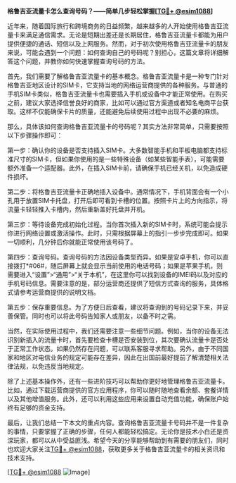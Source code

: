 **格鲁吉亚流量卡怎么查询号码？——简单几步轻松掌握[[TG💪+ @esim1088](https://t.me/s/esim1088)]**

近年来，随着国际旅行和跨境商务的日益频繁，越来越多的人开始使用格鲁吉亚流量卡来满足通信需求。无论是短期出差还是长期居住，格鲁吉亚流量卡都能为用户提供便捷的通话、短信以及上网服务。然而，对于初次使用格鲁吉亚流量卡的朋友来说，可能会遇到一个问题：如何查询自己的号码呢？别担心，这篇文章将详细解答这个问题，并教你如何快速掌握查询号码的方法。

首先，我们需要了解格鲁吉亚流量卡的基本概念。格鲁吉亚流量卡是一种专门针对格鲁吉亚地区设计的SIM卡，它支持当地的网络运营商提供的各种服务。与普通的手机SIM卡类似，格鲁吉亚流量卡也需要插入手机或设备中才能正常使用。在购买之前，建议大家选择信誉良好的商家，比如可以通过官方渠道或者知名电商平台获取。这样不仅能确保卡片的质量，还能避免后续使用过程中出现不必要的麻烦。

那么，具体该如何查询格鲁吉亚流量卡的号码呢？其实方法非常简单，只需要按照以下步骤操作即可：

第一步：确认你的设备是否支持插入SIM卡。大多数智能手机和平板电脑都支持标准尺寸的SIM卡，但如果你使用的是一些特殊设备（如某些智能手表），可能需要额外准备一个适配器。此外，在插入SIM卡前，请确保手机已经关机，以免造成硬件损坏。

第二步：将格鲁吉亚流量卡正确地插入设备中。通常情况下，手机背面会有一个小孔用于放置SIM卡托盘，打开后即可看到卡槽的位置。按照卡片上的方向指示，将流量卡轻轻推入卡槽内，然后重新盖好托盘并开机。

第三步：等待设备完成初始化过程。当你首次插入新的SIM卡时，系统可能会提示你进行网络设置或激活操作。此时，只需根据屏幕上的指引一步步完成即可。如果一切顺利，几分钟后你就能正常使用该号码了。

第四步：查询号码。查询号码的方法因设备类型而异。如果是安卓手机，你可以直接拨打*#06#，随后屏幕上就会显示当前使用的电话号码；如果是苹果手机，则需要进入“设置”>“通用”>“关于本机”，在这里你可以找到设备的IMEI码以及对应的手机号码信息。需要注意的是，部分运营商还提供了短信方式查询的服务，具体格式请参考运营商提供的说明文档。

第五步：保存重要信息。为了方便日后查看，建议将查询到的号码记录下来，并妥善保管。同时也可以将此号码告知家人或朋友，以备不时之需。

当然，在实际使用过程中，我们还需要注意一些细节问题。例如，当你的设备无法识别新插入的流量卡时，首先要检查卡槽是否安装到位，其次要确认流量卡是否处于正常工作状态。如果仍然存在问题，可以联系客服寻求帮助。另外，由于不同国家和地区对电信业务的规定可能存在差异，因此在出国前最好提前了解清楚相关法律法规，以免违反当地规定。

除了上述基本操作外，还有一些进阶技巧可以帮助你更好地管理格鲁吉亚流量卡。比如，通过下载运营商提供的官方应用程序，你可以随时随地查看余额、套餐详情以及其他增值服务。此外，还可以利用这些应用来设置自动充值功能，确保账户始终有足够的资金支持。

最后，让我们总结一下本文的重点内容。查询格鲁吉亚流量卡号码并不是一件复杂的事情，只要掌握了正确的步骤，任何人都能轻松搞定。无论你是技术小白还是资深玩家，都可以从中受益匪浅。希望今天的分享能够帮助到有需要的朋友们，同时也欢迎大家关注[TG💪+ @esim1088](https://t.me/s/esim1088)，获取更多关于格鲁吉亚流量卡的相关资讯和技术支持。

[[TG💪+ @esim1088](https://t.me/s/esim1088) ![Image](https://i.postimg.cc/4NQfJmqS/Snipaste-2025-05-13-00-14-12.png)]
